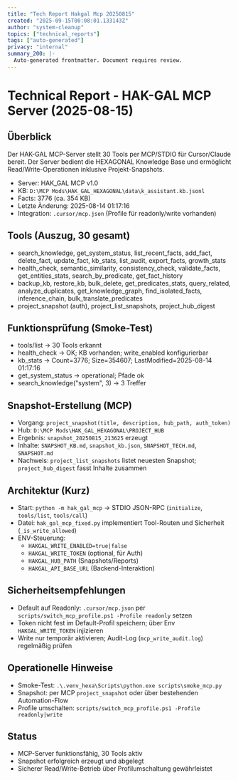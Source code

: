 ```yaml
---
title: "Tech Report Hakgal Mcp 20250815"
created: "2025-09-15T00:08:01.133143Z"
author: "system-cleanup"
topics: ["technical_reports"]
tags: ["auto-generated"]
privacy: "internal"
summary_200: |-
  Auto-generated frontmatter. Document requires review.
---
```


# Technical Report - HAK-GAL MCP Server (2025-08-15)

## Überblick
Der HAK-GAL MCP-Server stellt 30 Tools per MCP/STDIO für Cursor/Claude bereit. Der Server bedient die HEXAGONAL Knowledge Base und ermöglicht Read/Write-Operationen inklusive Projekt-Snapshots.

- Server: HAK_GAL MCP v1.0
- KB: `D:\MCP Mods\HAK_GAL_HEXAGONAL\data\k_assistant.kb.jsonl`
- Facts: 3776 (ca. 354 KB)
- Letzte Änderung: 2025-08-14 01:17:16
- Integration: `.cursor/mcp.json` (Profile für readonly/write vorhanden)

## Tools (Auszug, 30 gesamt)
- search_knowledge, get_system_status, list_recent_facts, add_fact, delete_fact, update_fact, kb_stats, list_audit, export_facts, growth_stats
- health_check, semantic_similarity, consistency_check, validate_facts, get_entities_stats, search_by_predicate, get_fact_history
- backup_kb, restore_kb, bulk_delete, get_predicates_stats, query_related, analyze_duplicates, get_knowledge_graph, find_isolated_facts, inference_chain, bulk_translate_predicates
- project_snapshot (auth), project_list_snapshots, project_hub_digest

## Funktionsprüfung (Smoke-Test)
- tools/list -> 30 Tools erkannt
- health_check -> OK; KB vorhanden; write_enabled konfigurierbar
- kb_stats -> Count=3776; Size=354607; LastModified=2025-08-14 01:17:16
- get_system_status -> operational; Pfade ok
- search_knowledge("system", 3) -> 3 Treffer

## Snapshot-Erstellung (MCP)
- Vorgang: `project_snapshot(title, description, hub_path, auth_token)`
- Hub: `D:\MCP Mods\HAK_GAL_HEXAGONAL\PROJECT_HUB`
- Ergebnis: `snapshot_20250815_213625` erzeugt
- Inhalte: `SNAPSHOT_KB.md`, `snapshot_kb.json`, `SNAPSHOT_TECH.md`, `SNAPSHOT.md`
- Nachweis: `project_list_snapshots` listet neuesten Snapshot; `project_hub_digest` fasst Inhalte zusammen

## Architektur (Kurz)
- Start: `python -m hak_gal_mcp` -> STDIO JSON-RPC (`initialize`, `tools/list`, `tools/call`)
- Datei: `hak_gal_mcp_fixed.py` implementiert Tool-Routen und Sicherheit (`_is_write_allowed`)
- ENV-Steuerung:
  - `HAKGAL_WRITE_ENABLED=true|false`
  - `HAKGAL_WRITE_TOKEN` (optional, für Auth)
  - `HAKGAL_HUB_PATH` (Snapshots/Reports)
  - `HAKGAL_API_BASE_URL` (Backend-Interaktion)

## Sicherheitsempfehlungen
- Default auf Readonly: `.cursor/mcp.json` per `scripts/switch_mcp_profile.ps1 -Profile readonly` setzen
- Token nicht fest im Default-Profil speichern; über Env `HAKGAL_WRITE_TOKEN` injizieren
- Write nur temporär aktivieren; Audit-Log (`mcp_write_audit.log`) regelmäßig prüfen

## Operationelle Hinweise
- Smoke-Test: `.\.venv_hexa\Scripts\python.exe scripts\smoke_mcp.py`
- Snapshot: per MCP `project_snapshot` oder über bestehenden Automation-Flow
- Profile umschalten: `scripts/switch_mcp_profile.ps1 -Profile readonly|write`

## Status
- MCP-Server funktionsfähig, 30 Tools aktiv
- Snapshot erfolgreich erzeugt und abgelegt
- Sicherer Read/Write-Betrieb über Profilumschaltung gewährleistet
